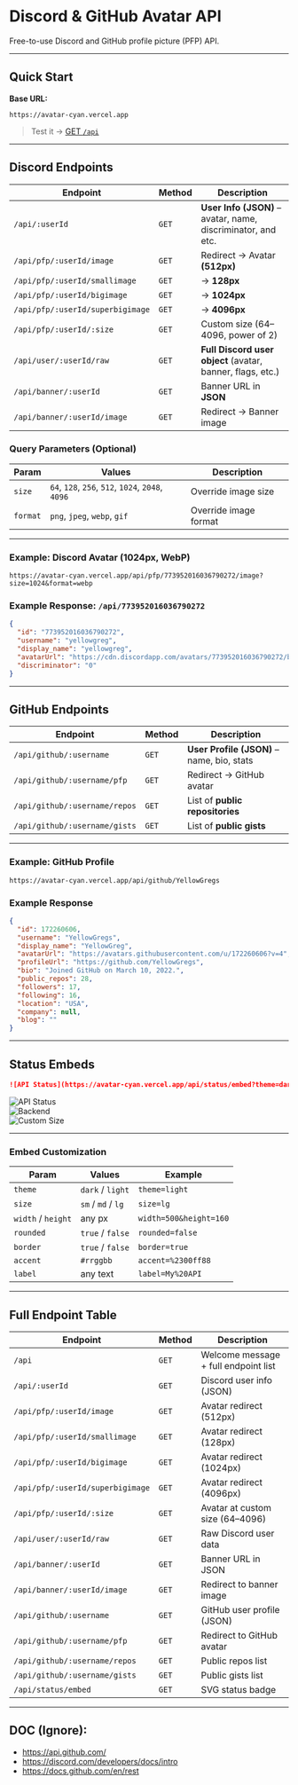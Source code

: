 # Discord & GitHub Avatar API  

Free-to-use Discord and GitHub profile picture (PFP) API.

---

## Quick Start

**Base URL:**  
```text
https://avatar-cyan.vercel.app
```

> Test it → [GET `/api`](https://avatar-cyan.vercel.app/api)

---

## Discord Endpoints

| Endpoint | Method | Description |
|--------|--------|-----------|
| `/api/:userId` | `GET` | **User Info (JSON)** – avatar, name, discriminator, and etc. |
| `/api/pfp/:userId/image` | `GET` | Redirect → Avatar **(512px)** |
| `/api/pfp/:userId/smallimage` | `GET` | → **128px** |
| `/api/pfp/:userId/bigimage` | `GET` | → **1024px** |
| `/api/pfp/:userId/superbigimage` | `GET` | → **4096px** |
| `/api/pfp/:userId/:size` | `GET` | Custom size (64–4096, power of 2) |
| `/api/user/:userId/raw` | `GET` | **Full Discord user object** (avatar, banner, flags, etc.) |
| `/api/banner/:userId` | `GET` | Banner URL in **JSON** |
| `/api/banner/:userId/image` | `GET` | Redirect → Banner image |

### Query Parameters (Optional)
| Param | Values | Description |
|------|--------|-----------|
| `size` | `64`, `128`, `256`, `512`, `1024`, `2048`, `4096` | Override image size |
| `format` | `png`, `jpeg`, `webp`, `gif` | Override image format |

---

### Example: Discord Avatar (1024px, WebP)
```text
https://avatar-cyan.vercel.app/api/pfp/773952016036790272/image?size=1024&format=webp
```

### Example Response: `/api/773952016036790272`
```json
{
  "id": "773952016036790272",
  "username": "yellowgreg",
  "display_name": "yellowgreg",
  "avatarUrl": "https://cdn.discordapp.com/avatars/773952016036790272/b34cae8e284c60807c1b880f52b988d8.png?size=512",
  "discriminator": "0"
}
```

---

## GitHub Endpoints

| Endpoint | Method | Description |
|--------|--------|-----------|
| `/api/github/:username` | `GET` | **User Profile (JSON)** – name, bio, stats |
| `/api/github/:username/pfp` | `GET` | Redirect → GitHub avatar |
| `/api/github/:username/repos` | `GET` | List of **public repositories** |
| `/api/github/:username/gists` | `GET` | List of **public gists** |

---

### Example: GitHub Profile
```text
https://avatar-cyan.vercel.app/api/github/YellowGregs
```

### Example Response
```json
{
  "id": 172260606,
  "username": "YellowGregs",
  "display_name": "YellowGreg",
  "avatarUrl": "https://avatars.githubusercontent.com/u/172260606?v=4",
  "profileUrl": "https://github.com/YellowGregs",
  "bio": "Joined GitHub on March 10, 2022.",
  "public_repos": 28,
  "followers": 17,
  "following": 16,
  "location": "USA",
  "company": null,
  "blog": ""
}
```

---

## Status Embeds

```md
![API Status](https://avatar-cyan.vercel.app/api/status/embed?theme=dark&label=Avatar%20cyan)
```

![API Status](https://avatar-cyan.vercel.app/api/status/embed?theme=dark&size=md&label=Avatar-cyan&rounded=true&border=true)  
![Backend](https://avatar-cyan.vercel.app/api/status/embed?theme=light&size=sm&label=Backend&accent=%23ff6b6b)  
![Custom Size](https://avatar-cyan.vercel.app/api/status/embed?theme=dark&width=280&height=70&label=Custom%20Size&accent=%23a855f7)

---

### Embed Customization
| Param | Values | Example |
|------|--------|-------|
| `theme` | `dark` / `light` | `theme=light` |
| `size` | `sm` / `md` / `lg` | `size=lg` |
| `width` / `height` | any px | `width=500&height=160` |
| `rounded` | `true` / `false` | `rounded=false` |
| `border` | `true` / `false` | `border=true` |
| `accent` | `#rrggbb` | `accent=%2300ff88` |
| `label` | any text | `label=My%20API` |

---

## Full Endpoint Table

| Endpoint | Method | Description |
|--------|--------|-----------|
| `/api` | `GET` | Welcome message + full endpoint list |
| `/api/:userId` | `GET` | Discord user info (JSON) |
| `/api/pfp/:userId/image` | `GET` | Avatar redirect (512px) |
| `/api/pfp/:userId/smallimage` | `GET` | Avatar redirect (128px) |
| `/api/pfp/:userId/bigimage` | `GET` | Avatar redirect (1024px) |
| `/api/pfp/:userId/superbigimage` | `GET` | Avatar redirect (4096px) |
| `/api/pfp/:userId/:size` | `GET` | Avatar at custom size (64–4096) |
| `/api/user/:userId/raw` | `GET` | Raw Discord user data |
| `/api/banner/:userId` | `GET` | Banner URL in JSON |
| `/api/banner/:userId/image` | `GET` | Redirect to banner image |
| `/api/github/:username` | `GET` | GitHub user profile (JSON) |
| `/api/github/:username/pfp` | `GET` | Redirect to GitHub avatar |
| `/api/github/:username/repos` | `GET` | Public repos list |
| `/api/github/:username/gists` | `GET` | Public gists list |
| `/api/status/embed` | `GET` | SVG status badge |

---

## DOC (Ignore):
- https://api.github.com/
- https://discord.com/developers/docs/intro
- https://docs.github.com/en/rest
